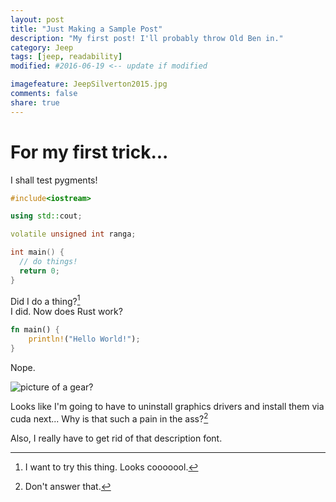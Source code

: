 ```yaml
---
layout: post
title: "Just Making a Sample Post"
description: "My first post! I'll probably throw Old Ben in."
category: Jeep
tags: [jeep, readability]
modified: #2016-06-19 <-- update if modified

imagefeature: JeepSilverton2015.jpg
comments: false
share: true
---
```


# For my first trick...

I shall test pygments!

```c++
#include<iostream>

using std::cout;

volatile unsigned int ranga;

int main() {
  // do things!
  return 0;
}
```

Did I do a thing?[^1]  
I did. Now does Rust work?

```Rust
fn main() {
    println!("Hello World!");
}
```  
Nope.

![picture of a gear?](/images/Gears-Header.jpg)

Looks like I'm going to have to uninstall graphics drivers and install them via cuda next... Why is that such a pain in the ass?[^2]

Also, I really have to get rid of that description font.

[^1]: I want to try this thing. Looks cooooool.
[^2]: Don't answer that.
